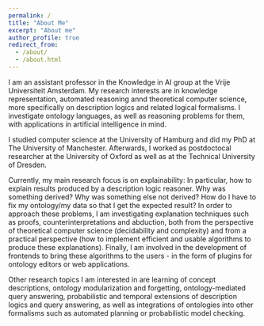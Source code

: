 ```yaml
---
permalink: /
title: "About Me"
excerpt: "About me"
author_profile: true
redirect_from: 
  - /about/
  - /about.html
---
```


I am an assistant professor in the Knowledge in AI group at the Vrije Universiteit Amsterdam. My research interests are in knowledge representation, automated reasoning annd theoretical computer science, more specifically on description logics and related logical formalisms. I investigate ontology languages, as well as reasoning problems for them, with applications in artificial intelligence in mind. 

I studied computer science at the University of Hamburg and did my PhD at The University of Manchester. Afterwards, I worked as postdoctocal researcher at the University of Oxford as well as at the Technical University of Dresden.

Currently, my main research focus is on explainability: In particular, how to explain results produced by a description logic reasoner. Why was something derived? Why was something else not derived? How do I have to fix my ontology/my data so that I get the expected result? In order to approach these problems, I am investigating explanation techniques such as proofs, counterinterpretations and abduction, both from the perspective of theoretical computer science (decidability and complexity) and from a practical perspective (how to implement efficient and usable algorithms to produce these explanations). Finally, I am involved in the development of frontends to bring these algorithms to the users - in the form of plugins for ontology editors or web applications. 

Other research topics I am interested in are learning of concept descriptions, ontology modularization and forgetting, ontology-mediated query answering, probabilistic and temporal extensions of description logics and query answering, as well as integrations of ontologies into other formalisms such as automated planning or probabilistic model checking.
